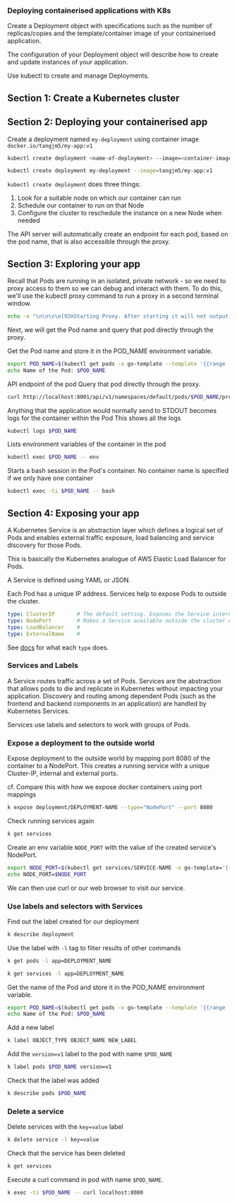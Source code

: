 ### Deploying containerised applications with K8s

Create a Deployment object with specifications such as the number of replicas/copies and the template/container image of your containerised application.

The configuration of your Deployment object will describe how to create and update instances of your application.

Use kubectl to create and manage Deployments.

## Section 1: Create a Kubernetes cluster
## Section 2: Deploying your containerised app

Create a deployment named `my-deployment` using container image `docker.io/tangjm5/my-app:v1`

```bash
kubectl create deployment <name-of-deployment> --image=<container-image>
```

```bash
kubectl create deployment my-deployment --image=tangjm5/my-app:v1
```

`kubectl create deployment` does three things:

  1. Look for a suitable node on which our container can run
  2. Schedule our container to run on that Node
  3. Configure the cluster to reschedule the instance on a new Node when needed

The API server will automatically create an endpoint for each pod, based on the pod name, that is also accessible through the proxy.

## Section 3: Exploring your app

Recall that Pods are running in an isolated, private network - so we need to proxy access to them so we can debug and interact with them. To do this, we'll use the kubectl proxy command to run a proxy in a second terminal window. 

```bash
echo -e "\n\n\n\e[92mStarting Proxy. After starting it will not output a response. Please click the first Terminal Tab\n"; kubectl proxy
```

Next, we will get the Pod name and query that pod directly through the proxy.

Get the Pod name and store it in the POD_NAME environment variable.
  
```bash
export POD_NAME=$(kubectl get pods -o go-template --template '{{range .items}}{{.metadata.name}}{{"\n"}}{{end}}')
echo Name of the Pod: $POD_NAME
```

API endpoint of the pod
Query that pod directly through the proxy.

```bash
curl http://localhost:8001/api/v1/namespaces/default/pods/$POD_NAME/proxy/
```

Anything that the application would normally send to STDOUT becomes logs for the container within the Pod
This shows all the logs

```bash
kubectl logs $POD_NAME
```

Lists environment variables of the container in the pod

```bash
kubectl exec $POD_NAME -- env
```

Starts a bash session in the Pod's container.
No container name is specified if we only have one container

```bash
kubectl exec -ti $POD_NAME -- bash
```

## Section 4: Exposing your app

A Kubernetes Service is an abstraction layer which defines a logical set of Pods and enables external traffic exposure, load balancing and service discovery for those Pods.

This is basically the Kubernetes analogue of AWS Elastic Load Balancer for Pods.

A Service is defined using YAML or JSON. 

Each Pod has a unique IP address. Services help to expose Pods to outside the cluster.

```yaml
type: ClusterIP       # The default setting. Exposes the Service internally on an internal IP in the cluster 
type: NodePort        # Makes a Service available outside the cluster on <NodeIP>:<NodePort>. The Service is exposed on the same port of each selected Node within the cluster using a NAT.
type: LoadBalancer    #  
type: ExternalName    #
```

See [docs](https://kubernetes.io/docs/tutorials/kubernetes-basics/expose/expose-intro/) for what each `type` does.

### Services and Labels

A Service routes traffic across a set of Pods. Services are the abstraction that allows pods to die and replicate in Kubernetes without impacting your application. Discovery and routing among dependent Pods (such as the frontend and backend components in an application) are handled by Kubernetes Services.

Services use labels and selectors to work with groups of Pods.

### Expose a deployment to the outside world

Expose deployment to the outside world by mapping port 8080 of the container to a NodePort.
This creates a running service with a unique Cluster-IP, internal and external ports.

cf. Compare this with how we expose docker containers using port mappings

```bash
k expose deployment/DEPLOYMENT-NAME --type="NodePort" --port 8080
```

Check running services again

```bash
k get services
```

Create an env variable `NODE_PORT` with the value of the created service's NodePort.

```bash
export NODE_PORT=$(kubectl get services/SERVICE-NAME -o go-template='{{(index .spec.ports 0).nodePort}}')
echo NODE_PORT=$NODE_PORT
```

We can then use curl or our web browser to visit our service.

### Use labels and selectors with Services

Find out the label created for our deployment

```bash
k describe deployment
```

Use the label with `-l` tag to filter results of other commands

```bash
k get pods -l app=DEPLOYMENT_NAME
```

```bash
k get services -l app=DEPLOYMENT_NAME
```

Get the name of the Pod and store it in the POD_NAME environment variable.

```bash
export POD_NAME=$(kubectl get pods -o go-template --template '{{range .items}}{{.metadata.name}}{{"\n"}}{{end}}')
echo Name of the Pod: $POD_NAME
```

Add a new label 

```bash
k label OBJECT_TYPE OBJECT_NAME NEW_LABEL
```

Add the `version=v1` label to the pod with name `$POD_NAME`

```bash
k label pods $POD_NAME version=v1
```

Check that the label was added

```bash
k describe pods $POD_NAME
```

### Delete a service

Delete services with the `key=value` label

```bash
k delete service -l key=value
```

Check that the service has been deleted

```bash
k get services
```

Execute a curl command in pod with name `$POD_NAME`.

```bash
k exec -ti $POD_NAME -- curl localhost:8080
```

